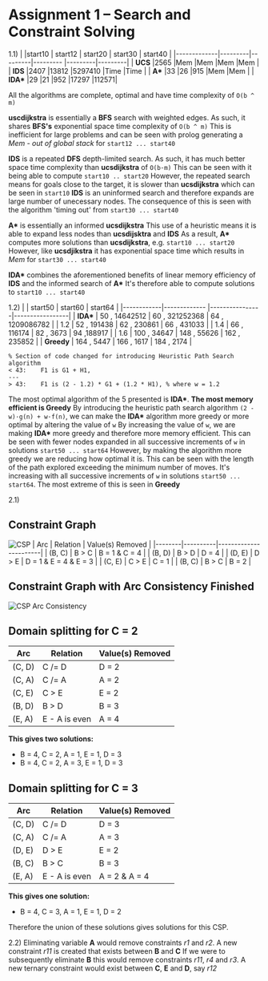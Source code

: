 <!-- SPDX-License-Identifier: zlib-acknowledgement -->

# Assignment 1 – Search and Constraint Solving

1.1)
|             |start10  | start12 | start20   | start30 | start40 |
|-------------|---------|---------|---------  |---------|---------|
| **UCS**     |2565  |Mem      |Mem        |Mem      |Mem      |
| **IDS**     |2407  |13812 |5297410 |Time     |Time     |
| **A\***     |33    |26    |915     |Mem      |Mem      |
| **IDA\***   |29    |21    |952     |17297 |112571|

All the algorithms are complete, optimal and have time complexity of `O(b ^ m)`

**uscdijkstra** is essentially a **BFS** search with weighted edges.
As such, it shares **BFS's** exponential space time complexity of `O(b ^ m)`
This is inefficient for large problems and can be seen with prolog generating a *Mem - out of global stack* for `start12 ... start40`

**IDS** is a repeated **DFS** depth-limited search. 
As such, it has much better space time complexity than **ucsdijkstra** of `O(b·m)`
This can be seen with it being able to compute `start10 .. start20`
However, the repeated search means for goals close to the target, it is slower than **ucsdijkstra** which can be seen in `start10`
**IDS** is an uninformed search and therefore expands are large number of unecessary nodes.
The consequence of this is seen with the algorithm 'timing out' from `start30 ... start40`

**A\*** is essentially an informed **ucsdijkstra**
This use of a heuristic means it is able to expand less nodes than **ucsdijsktra** and **IDS**
As a result, **A\*** computes more solutions than **ucsdijkstra**, e.g. `start10 ... start20`
However, like **ucsdjikstra** it has exponential space time which results in *Mem* for `start30 ... start40`

**IDA\*** combines the aforementioned benefits of linear memory efficiency of **IDS** and the informed search of **A\***
It's therefore able to compute solutions to `start10 ... start40`
  
1.2)
|            | start50       | start60        | start64         |
|------------|-------------  |----------------|-----------------|
| **IDA\***  | 50 , 14642512 | 60 , 321252368 | 64 , 1209086782 |
| 1.2        | 52 , 191438   | 62 , 230861    | 66 , 431033     |
| 1.4        | 66 , 116174   | 82 , 3673      | 94 ,188917      |
| 1.6        | 100 , 34647   | 148 , 55626    | 162 , 235852    |
| **Greedy** | 164 , 5447    | 166 , 1617     | 184 , 2174      |

```
% Section of code changed for introducing Heuristic Path Search algorithm
< 43:    F1 is G1 + H1,
---
> 43:    F1 is (2 - 1.2) * G1 + (1.2 * H1), % where w = 1.2
```

The most optimal algorithm of the 5 presented is **IDA\***. 
**The most memory efficient is Greedy**
By introducing the heuristic path search algorithm `(2 - w)·g(n) + w·f(n)`, we can make the **IDA\*** algorithm more greedy or more optimal by altering the value of `w`
By increasing the value of `w`, we are making **IDA\*** more greedy and therefore more memory efficient.
This can be seen with fewer nodes expanded in all successive increments of `w` in solutions `start50 ... start64`
However, by making the algorithm more greedy we are reducing how optimal it is.
This can be seen with the length of the path explored exceeding the minimum number of moves. 
It's increasing with all successive increments of `w` in solutions `start50 ... start64`. The most extreme of this is seen in **Greedy**

2.1)
## Constraint Graph
![CSP](https://imgur.com/9lQdCWx.png)
| Arc    | Relation | Value(s) Removed      |
|--------|----------|-----------------------|
| (B, C) | B > C    | B = 1 & C = 4         |
| (B, D) | B > D    | D = 4                 |
| (D, E) | D > E    | D = 1 & E = 4 & E = 3 |
| (C, E) | C > E    | C = 1                 |
| (B, C) | B > C    | B = 2                 |
## Constraint Graph with Arc Consistency Finished
![CSP Arc Consistency](https://imgur.com/YHcAqL5.png)

## Domain splitting for C = 2
| Arc    | Relation | Value(s) Removed      |
|--------|----------|-----------------------|
| (C, D) | C /= D    | D = 2         |
| (C, A) | C /= A    | A = 2         |
| (C, E) | C > E    | E = 2         |
| (B, D) | B > D    | B = 3         |
| (E, A) | E - A is even  | A = 4         |
**This gives two solutions:**
 * B = 4, C = 2, A = 1, E = 1, D = 3
 * B = 4, C = 2, A = 3, E = 1, D = 3

## Domain splitting for C = 3
| Arc    | Relation | Value(s) Removed      |
|--------|----------|-----------------------|
| (C, D) | C /= D    | D = 3         |
| (C, A) | C /= A    | A = 3         |
| (D, E) | D > E    | E = 2         |
| (B, C) | B > C    | B = 3         |
| (E, A) | E - A is even  | A = 2 & A = 4         |
**This gives one solution:**
 * B = 4, C = 3, A = 1, E = 1, D = 2

Therefore the union of these solutions gives solutions for this CSP.

2.2)
Eliminating variable **A** would remove constraints *r1* and *r2*. A new constraint *r11* is created that exists between **B** and **C**
If we were to subsequently eliminate **B** this would remove constraints *r11*, *r4* and *r3*. A new ternary constraint would exist between **C**, **E** and **D**, say *r12*
